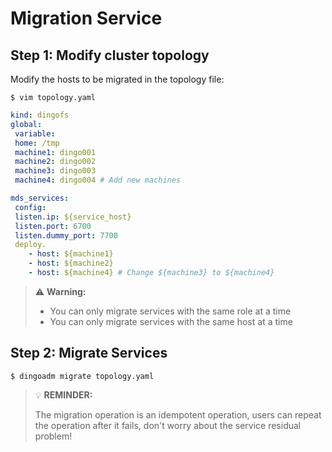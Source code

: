 Migration Service 
===
Step 1: Modify cluster topology
---

Modify the hosts to be migrated in the topology file:

```shell 
$ vim topology.yaml 
```

```yaml 
kind: dingofs 
global: 
 variable: 
 home: /tmp 
 machine1: dingo001 
 machine2: dingo002 
 machine3: dingo003 
 machine4: dingo004 # Add new machines

mds_services: 
 config: 
 listen.ip: ${service_host} 
 listen.port: 6700 
 listen.dummy_port: 7700 
 deploy.
    - host: ${machine1}
    - host: ${machine2}
    - host: ${machine4} # Change ${machine3} to ${machine4} 
```

> :warning: **Warning:** 
> 
> * You can only migrate services with the same role at a time 
> * You can only migrate services with the same host at a time

Step 2: Migrate Services
---

```shell 
$ dingoadm migrate topology.yaml 
```

> :bulb: **REMINDER:** 
> 
> The migration operation is an idempotent operation, users can repeat the operation after it fails, don't worry about the service residual problem!